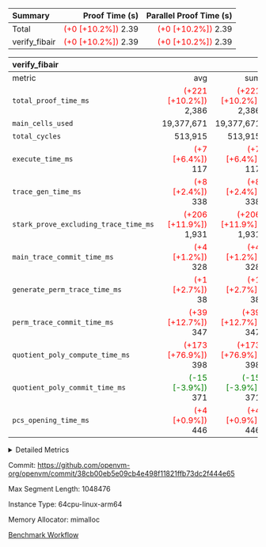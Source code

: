 | Summary | Proof Time (s) | Parallel Proof Time (s) |
|:---|---:|---:|
| Total | <span style='color: red'>(+0 [+10.2%])</span> 2.39 | <span style='color: red'>(+0 [+10.2%])</span> 2.39 |
| verify_fibair | <span style='color: red'>(+0 [+10.2%])</span> 2.39 | <span style='color: red'>(+0 [+10.2%])</span> 2.39 |


| verify_fibair |||||
|:---|---:|---:|---:|---:|
|metric|avg|sum|max|min|
| `total_proof_time_ms ` | <span style='color: red'>(+221 [+10.2%])</span> 2,386 | <span style='color: red'>(+221 [+10.2%])</span> 2,386 | <span style='color: red'>(+221 [+10.2%])</span> 2,386 | <span style='color: red'>(+221 [+10.2%])</span> 2,386 |
| `main_cells_used     ` |  19,377,671 |  19,377,671 |  19,377,671 |  19,377,671 |
| `total_cycles        ` |  513,915 |  513,915 |  513,915 |  513,915 |
| `execute_time_ms     ` | <span style='color: red'>(+7 [+6.4%])</span> 117 | <span style='color: red'>(+7 [+6.4%])</span> 117 | <span style='color: red'>(+7 [+6.4%])</span> 117 | <span style='color: red'>(+7 [+6.4%])</span> 117 |
| `trace_gen_time_ms   ` | <span style='color: red'>(+8 [+2.4%])</span> 338 | <span style='color: red'>(+8 [+2.4%])</span> 338 | <span style='color: red'>(+8 [+2.4%])</span> 338 | <span style='color: red'>(+8 [+2.4%])</span> 338 |
| `stark_prove_excluding_trace_time_ms` | <span style='color: red'>(+206 [+11.9%])</span> 1,931 | <span style='color: red'>(+206 [+11.9%])</span> 1,931 | <span style='color: red'>(+206 [+11.9%])</span> 1,931 | <span style='color: red'>(+206 [+11.9%])</span> 1,931 |
| `main_trace_commit_time_ms` | <span style='color: red'>(+4 [+1.2%])</span> 328 | <span style='color: red'>(+4 [+1.2%])</span> 328 | <span style='color: red'>(+4 [+1.2%])</span> 328 | <span style='color: red'>(+4 [+1.2%])</span> 328 |
| `generate_perm_trace_time_ms` | <span style='color: red'>(+1 [+2.7%])</span> 38 | <span style='color: red'>(+1 [+2.7%])</span> 38 | <span style='color: red'>(+1 [+2.7%])</span> 38 | <span style='color: red'>(+1 [+2.7%])</span> 38 |
| `perm_trace_commit_time_ms` | <span style='color: red'>(+39 [+12.7%])</span> 347 | <span style='color: red'>(+39 [+12.7%])</span> 347 | <span style='color: red'>(+39 [+12.7%])</span> 347 | <span style='color: red'>(+39 [+12.7%])</span> 347 |
| `quotient_poly_compute_time_ms` | <span style='color: red'>(+173 [+76.9%])</span> 398 | <span style='color: red'>(+173 [+76.9%])</span> 398 | <span style='color: red'>(+173 [+76.9%])</span> 398 | <span style='color: red'>(+173 [+76.9%])</span> 398 |
| `quotient_poly_commit_time_ms` | <span style='color: green'>(-15 [-3.9%])</span> 371 | <span style='color: green'>(-15 [-3.9%])</span> 371 | <span style='color: green'>(-15 [-3.9%])</span> 371 | <span style='color: green'>(-15 [-3.9%])</span> 371 |
| `pcs_opening_time_ms ` | <span style='color: red'>(+4 [+0.9%])</span> 446 | <span style='color: red'>(+4 [+0.9%])</span> 446 | <span style='color: red'>(+4 [+0.9%])</span> 446 | <span style='color: red'>(+4 [+0.9%])</span> 446 |



<details>
<summary>Detailed Metrics</summary>

|  | verify_program_compile_ms | total_cells | stark_prove_excluding_trace_time_ms | quotient_poly_compute_time_ms | quotient_poly_commit_time_ms | perm_trace_commit_time_ms | pcs_opening_time_ms | main_trace_commit_time_ms |
| --- | --- | --- | --- | --- | --- | --- | --- |
|  | 5 | 65,536 | 65 | 3 | 13 | 0 | 31 | 16 | 

| air_name | rows | quotient_deg | main_cols | interactions | constraints | cells |
| --- | --- | --- | --- | --- | --- | --- |
| AccessAdapterAir<2> |  | 4 |  | 5 | 12 |  | 
| AccessAdapterAir<4> |  | 4 |  | 5 | 12 |  | 
| AccessAdapterAir<8> |  | 4 |  | 5 | 12 |  | 
| FibonacciAir | 32,768 | 1 | 2 |  | 5 | 65,536 | 
| FriReducedOpeningAir |  | 4 |  | 31 | 53 |  | 
| NativePoseidon2Air<BabyBearParameters>, 1> |  | 4 |  | 176 | 590 |  | 
| PhantomAir |  | 4 |  | 3 | 4 |  | 
| ProgramAir |  | 1 |  | 1 | 4 |  | 
| VariableRangeCheckerAir |  | 1 |  | 1 | 4 |  | 
| VmAirWrapper<BranchNativeAdapterAir, BranchEqualCoreAir<1> |  | 2 |  | 11 | 23 |  | 
| VmAirWrapper<JalNativeAdapterAir, JalCoreAir> |  | 4 |  | 7 | 6 |  | 
| VmAirWrapper<NativeAdapterAir<2, 0>, PublicValuesCoreAir> |  | 4 |  | 11 | 22 |  | 
| VmAirWrapper<NativeAdapterAir<2, 1>, FieldArithmeticCoreAir> |  | 4 |  | 15 | 23 |  | 
| VmAirWrapper<NativeLoadStoreAdapterAir<1>, NativeLoadStoreCoreAir<1> |  | 4 |  | 15 | 20 |  | 
| VmAirWrapper<NativeLoadStoreAdapterAir<4>, NativeLoadStoreCoreAir<4> |  | 4 |  | 15 | 20 |  | 
| VmAirWrapper<NativeVectorizedAdapterAir<4>, FieldExtensionCoreAir> |  | 4 |  | 15 | 23 |  | 
| VmConnectorAir |  | 4 |  | 3 | 8 |  | 
| VolatileBoundaryAir |  | 4 |  | 4 | 16 |  | 

| group | trace_gen_time_ms | total_proof_time_ms | total_cycles | total_cells | stark_prove_excluding_trace_time_ms | quotient_poly_compute_time_ms | quotient_poly_commit_time_ms | perm_trace_commit_time_ms | pcs_opening_time_ms | main_trace_commit_time_ms | main_cells_used | generate_perm_trace_time_ms | execute_time_ms |
| --- | --- | --- | --- | --- | --- | --- | --- | --- | --- | --- | --- | --- | --- |
| verify_fibair | 338 | 2,386 | 513,915 | 50,170,008 | 1,931 | 398 | 371 | 347 | 446 | 328 | 19,377,671 | 38 | 117 | 

| group | air_name | rows | prep_cols | perm_cols | main_cols | cells |
| --- | --- | --- | --- | --- | --- | --- |
| verify_fibair | AccessAdapterAir<2> | 65,536 |  | 16 | 11 | 1,769,472 | 
| verify_fibair | AccessAdapterAir<4> | 32,768 |  | 16 | 13 | 950,272 | 
| verify_fibair | AccessAdapterAir<8> | 128 |  | 16 | 17 | 4,224 | 
| verify_fibair | FriReducedOpeningAir | 1,024 |  | 36 | 26 | 63,488 | 
| verify_fibair | NativePoseidon2Air<BabyBearParameters>, 1> | 16,384 |  | 356 | 399 | 12,369,920 | 
| verify_fibair | PhantomAir | 16,384 |  | 8 | 6 | 229,376 | 
| verify_fibair | ProgramAir | 8,192 |  | 8 | 10 | 147,456 | 
| verify_fibair | VariableRangeCheckerAir | 262,144 | 2 | 8 | 1 | 2,359,296 | 
| verify_fibair | VmAirWrapper<BranchNativeAdapterAir, BranchEqualCoreAir<1> | 131,072 |  | 28 | 23 | 6,684,672 | 
| verify_fibair | VmAirWrapper<JalNativeAdapterAir, JalCoreAir> | 16,384 |  | 12 | 10 | 360,448 | 
| verify_fibair | VmAirWrapper<NativeAdapterAir<2, 1>, FieldArithmeticCoreAir> | 262,144 |  | 20 | 30 | 13,107,200 | 
| verify_fibair | VmAirWrapper<NativeLoadStoreAdapterAir<1>, NativeLoadStoreCoreAir<1> | 131,072 |  | 36 | 25 | 7,995,392 | 
| verify_fibair | VmAirWrapper<NativeLoadStoreAdapterAir<4>, NativeLoadStoreCoreAir<4> | 16,384 |  | 36 | 34 | 1,146,880 | 
| verify_fibair | VmAirWrapper<NativeVectorizedAdapterAir<4>, FieldExtensionCoreAir> | 8,192 |  | 20 | 40 | 491,520 | 
| verify_fibair | VmConnectorAir | 2 | 1 | 8 | 4 | 24 | 
| verify_fibair | VolatileBoundaryAir | 131,072 |  | 8 | 11 | 2,490,368 | 

</details>


Commit: https://github.com/openvm-org/openvm/commit/38cb00eb5e09cb4e498f11821ffb73dc2f444e65

Max Segment Length: 1048476

Instance Type: 64cpu-linux-arm64

Memory Allocator: mimalloc

[Benchmark Workflow](https://github.com/openvm-org/openvm/actions/runs/12977120004)
